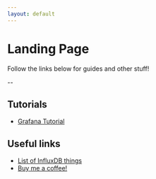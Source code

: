 ```yaml
---
layout: default
---
```


# Landing Page

Follow the links below for guides and other stuff!

--

## Tutorials

- [Grafana Tutorial](https://alexandzors.github.io/things/grafana)

## Useful links

- [List of InfluxDB things](https://github.com/mark-rushakoff/awesome-influxdb)
- [Buy me a coffee!](https://alexsguardian.net/donate)